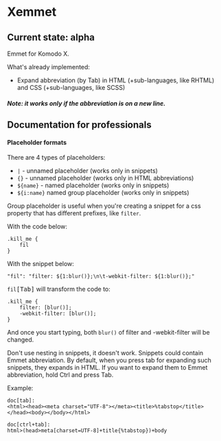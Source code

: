 Xemmet
======

## Current state: alpha

Emmet for Komodo X.

What's already implemented:

 * Expand abbreviation (by Tab) in HTML (+sub-languages, like RHTML) and
 CSS (+sub-languages, like SCSS)

##### Note: it works only if the abbreviation is on a new line.

## Documentation for professionals

#### Placeholder formats

There are 4 types of placeholders:

 * `|` - unnamed placeholder (works only in snippets)
 * `{}` - unnamed placeholder (works only in HTML abbreviations)
 * `${name}` - named placeholder (works only in snippets)
 * `${i:name}` named group placeholder (works only in snippets)
 
Group placeholder is useful when you're creating a snippet for a css property
that has different prefixes, like `filter`.

With the code below:
```
.kill_me {
    fil
}
```

With the snippet below:

```
"fil": "filter: ${1:blur()};\n\t-webkit-filter: ${1:blur()};"
```

`fil`<kbd>[Tab]</kbd> will transform the code to:
```
.kill_me {
    filter: [blur()];
    -webkit-filter: [blur()];
}
```

And once you start typing, both `blur()` of filter and -webkit-filter will be
changed.

Don't use nesting in snippets, it doesn't work.
Snippets could contain Emmet abbreviation. By default, when you press tab
for expanding such snippets, they expands in HTML. If you want to expand them
to Emmet abbreviation, hold Ctrl and press Tab.

Example:

```
doc[tab]:
<html><head><meta charset="UTF-8"></meta><title>%tabstop</title></head><body></body></html>

doc[ctrl+tab]:
html>(head>meta[charset=UTF-8]+title{%tabstop})+body
```

